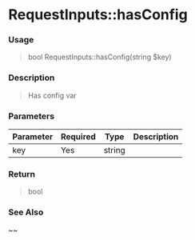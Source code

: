 
# RequestInputs::hasConfig 

### Usage

> bool RequestInputs::hasConfig(string $key)

### Description

> Has config var

### Parameters

Parameter | Required | Type | Description
------------- |------------- |------------- |------------- 
key | Yes | string |

### Return
> bool 
### See Also

~~


